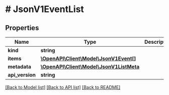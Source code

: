 # # JsonV1EventList

## Properties

Name | Type | Description | Notes
------------ | ------------- | ------------- | -------------
**kind** | **string** |  | [optional]
**items** | [**\OpenAPI\Client\Model\JsonV1Event[]**](JsonV1Event.md) |  | [optional]
**metadata** | [**\OpenAPI\Client\Model\JsonV1ListMeta**](JsonV1ListMeta.md) |  | [optional]
**api_version** | **string** |  | [optional]

[[Back to Model list]](../../README.md#models) [[Back to API list]](../../README.md#endpoints) [[Back to README]](../../README.md)
